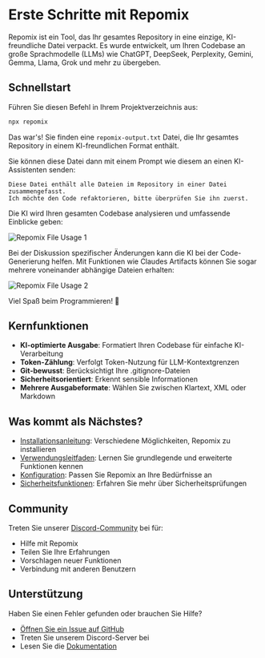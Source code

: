 # Erste Schritte mit Repomix

Repomix ist ein Tool, das Ihr gesamtes Repository in eine einzige, KI-freundliche Datei verpackt. Es wurde entwickelt, um Ihren Codebase an große Sprachmodelle (LLMs) wie ChatGPT, DeepSeek, Perplexity, Gemini, Gemma, Llama, Grok und mehr zu übergeben.

## Schnellstart

Führen Sie diesen Befehl in Ihrem Projektverzeichnis aus:

```bash
npx repomix
```

Das war's! Sie finden eine `repomix-output.txt` Datei, die Ihr gesamtes Repository in einem KI-freundlichen Format enthält.

Sie können diese Datei dann mit einem Prompt wie diesem an einen KI-Assistenten senden:

```
Diese Datei enthält alle Dateien im Repository in einer Datei zusammengefasst.
Ich möchte den Code refaktorieren, bitte überprüfen Sie ihn zuerst.
```

Die KI wird Ihren gesamten Codebase analysieren und umfassende Einblicke geben:

![Repomix File Usage 1](/images/docs/repomix-file-usage-1.png)

Bei der Diskussion spezifischer Änderungen kann die KI bei der Code-Generierung helfen. Mit Funktionen wie Claudes Artifacts können Sie sogar mehrere voneinander abhängige Dateien erhalten:

![Repomix File Usage 2](/images/docs/repomix-file-usage-2.png)

Viel Spaß beim Programmieren! 🚀

## Kernfunktionen

- **KI-optimierte Ausgabe**: Formatiert Ihren Codebase für einfache KI-Verarbeitung
- **Token-Zählung**: Verfolgt Token-Nutzung für LLM-Kontextgrenzen
- **Git-bewusst**: Berücksichtigt Ihre .gitignore-Dateien
- **Sicherheitsorientiert**: Erkennt sensible Informationen
- **Mehrere Ausgabeformate**: Wählen Sie zwischen Klartext, XML oder Markdown

## Was kommt als Nächstes?

- [Installationsanleitung](installation.md): Verschiedene Möglichkeiten, Repomix zu installieren
- [Verwendungsleitfaden](usage.md): Lernen Sie grundlegende und erweiterte Funktionen kennen
- [Konfiguration](configuration.md): Passen Sie Repomix an Ihre Bedürfnisse an
- [Sicherheitsfunktionen](security.md): Erfahren Sie mehr über Sicherheitsprüfungen

## Community

Treten Sie unserer [Discord-Community](https://discord.gg/wNYzTwZFku) bei für:
- Hilfe mit Repomix
- Teilen Sie Ihre Erfahrungen
- Vorschlagen neuer Funktionen
- Verbindung mit anderen Benutzern

## Unterstützung

Haben Sie einen Fehler gefunden oder brauchen Sie Hilfe?
- [Öffnen Sie ein Issue auf GitHub](https://github.com/yamadashy/repomix/issues)
- Treten Sie unserem Discord-Server bei
- Lesen Sie die [Dokumentation](https://repomix.com)
